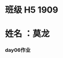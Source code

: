 # 班级 H5 1909
# 姓名 ：莫龙
 ### day06作业
 
 
 <p><a href="https://nongfushanquan550ml.github.io/作业/html/第六天作业.html</a></p>
